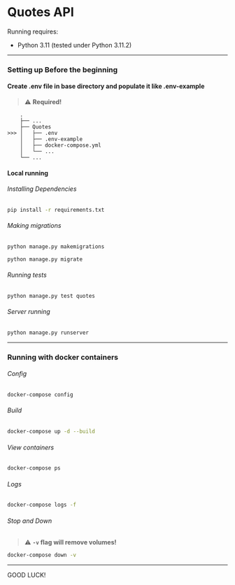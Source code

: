 # Quotes API

Running requires:
* Python 3.11 (tested under Python 3.11.2)

---
### Setting up Before the beginning
#### Create .env file in base directory and populate it like .env-example
> :warning: **Required!**
```text
    .
    ├── ...
    ├── Quotes
>>> │   ├── .env      
    │   ├── .env-example          
    │   ├── docker-compose.yml
    │   └── ...
    └── ...
```
#### Local running
###### Installing Dependencies
```bash
pip install -r requirements.txt
```
###### Making migrations
```bash
python manage.py makemigrations
```
```bash
python manage.py migrate
```
###### Running tests
```bash
python manage.py test quotes
```
###### Server running
```bash
python manage.py runserver
```
---
### Running with docker containers 
###### Config 
```bash
docker-compose config
```

###### Build
```bash
docker-compose up -d --build
```
###### View containers
```bash
docker-compose ps
```
###### Logs
```bash
docker-compose logs -f 
```
###### Stop and Down
> :warning: **`-v` flag will remove volumes!**
```bash
docker-compose down -v
```
---

GOOD LUCK!